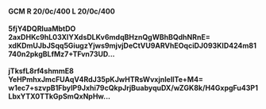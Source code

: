 #### GCM R 20/0c/400 L 20/0c/400
**5fjY4DQRluaMbtDO**<br/>**2axDHKc9hL03XlYXdsDLKv6mdqBHznQgWBhBQdhNRnE=**<br/>**xdKDmUJbJSqq5GiugzYjws9mjvjDeCtVU9ARVhEOqciDJ093KlD424m81740n2pkgBLfMz7+TFvn73UD...**<br/><br/>
**jTksfL8rf4shmmE8**<br/>**YeHPmhxJmcFUAqV4RdJ35pKJwHTRsWvxjnIellTe+M4=**<br/>**w1ec7+szvpB1FbylP9Jxhi79cQkpJrjBuabyquDX/wZGK8k/H4GxpgFu43P1LbxYTX0TTkGpSmQxNpHw...**